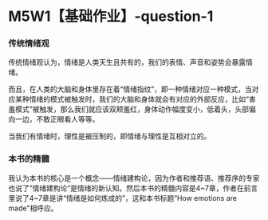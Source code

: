 # M5W1【基础作业】-question-1

### 传统情绪观

传统情绪观认为，情绪是人类天生且共有的，我们的表情、声音和姿势会暴露情绪。

而且，在人类的大脑和身体里存在着“情绪指纹”，即一种情绪对应一种模式，当对应某种情绪的模式被触发时，我们的大脑和身体就会有对应的外部反应，比如“害羞模式”被触发，那么我们就应该双颊羞红，身体动作幅度变小，低着头，头部偏向一边，不敢正眼看人等等。

当我们有情绪时，理性是被压制的，即情绪与理性是互相对立的。

### 本书的精髓

我认为本书的核心是一个概念——情绪建构论，因为作者和推荐语、推荐序的专家也说了”情绪建构论“是情绪的新认知。然后本书的精髓内容是4~7章，作者在前言里说了4~7章是讲“情绪是如何炼成的”，这和本书标题“How emotions are made"相呼应。